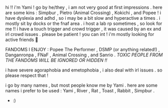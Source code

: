 hi !! i'm Yami ! go by he/they , i am not very good at first impressions . here are some kins : Simpbur , Pietro (Animal Crossing) , Kokichi , and Popee ! i have dyslexia and adhd , so i may be a bit slow and hyperactive a times .
i mostly sit by docks or the fnaf area . i host a lab rp sometimes , so look for me !! i have a touch trigger and crowd trigger , it was caused by an ex and irl crowd issues . please be patient ! you can int ! i'm mostly looking for active friends 💜

FANDOMS I ENJOY : Popee The Performer , DSMP (or anything related!) , Danganronpa , FNaF , Animal Crossing , and Sanrio . _TOXIC PEOPLE FROM THE FANDOMS WILL BE IGNORED OR HIDDEN !!_

i have severe agoraphobia and emetophobia , i also deal with irl issues . so please respect that !

i go by many names , but most people know me by Yami .
here are some names i prefer to be used : Yami , River , Rat , Toast , Rabbit , Simpbur .
- :)
